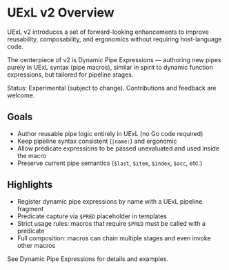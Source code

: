 # UExL v2 Overview

UExL v2 introduces a set of forward-looking enhancements to improve reusability, composability, and ergonomics without requiring host-language code.

The centerpiece of v2 is Dynamic Pipe Expressions — authoring new pipes purely in UExL syntax (pipe macros), similar in spirit to dynamic function expressions, but tailored for pipeline stages.

Status: Experimental (subject to change). Contributions and feedback are welcome.

## Goals
- Author reusable pipe logic entirely in UExL (no Go code required)
- Keep pipeline syntax consistent (`|name:`) and ergonomic
- Allow predicate expressions to be passed unevaluated and used inside the macro
- Preserve current pipe semantics (`$last`, `$item`, `$index`, `$acc`, etc.)

## Highlights
- Register dynamic pipe expressions by name with a UExL pipeline fragment
- Predicate capture via `$PRED` placeholder in templates
- Strict usage rules: macros that require `$PRED` must be called with a predicate
- Full composition: macros can chain multiple stages and even invoke other macros

See Dynamic Pipe Expressions for details and examples.

